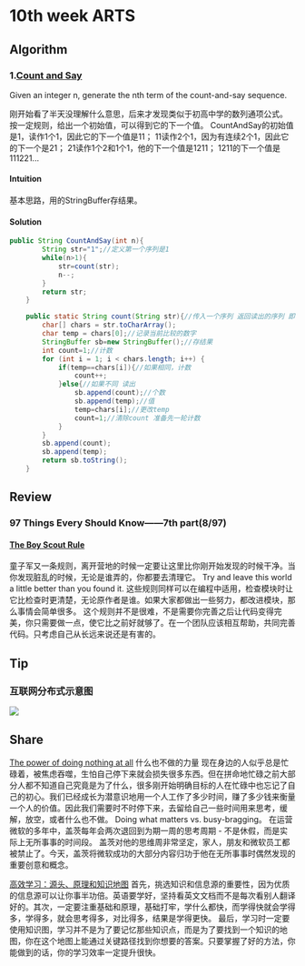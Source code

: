 # 10th week ARTS
## Algorithm
### 1.[Count and Say](https://leetcode.com/problems/count-and-say/description/)
Given an integer n, generate the nth term of the count-and-say sequence.

刚开始看了半天没理解什么意思，后来才发现类似于初高中学的数列通项公式。
按一定规则，给出一个初始值，可以得到它的下一个值。
CountAndSay的初始值是1，读作1个1，因此它的下一个值是11；
11读作2个1，因为有连续2个1，因此它的下一个是21；
21读作1个2和1个1，他的下一个值是1211；
1211的下一个值是111221...
#### Intuition
基本思路，用的StringBuffer存结果。

#### Solution
```Java
public String CountAndSay(int n){
        String str="1";//定义第一个序列是1
        while(n>1){
            str=count(str);
            n--;
        }
        return str;
    }

    public static String count(String str){//传入一个序列 返回读出的序列 即下一个序列
        char[] chars = str.toCharArray();
        char temp = chars[0];//记录当前比较的数字
        StringBuffer sb=new StringBuffer();//存结果
        int count=1;//计数
        for (int i = 1; i < chars.length; i++) {
            if(temp==chars[i]){//如果相同，计数
                count++;
            }else{//如果不同 读出
                sb.append(count);//个数
                sb.append(temp);//值
                temp=chars[i];//更改temp
                count=1;//清除count 准备先一轮计数
            }
        }
        sb.append(count);
        sb.append(temp);
        return sb.toString();
    }
```

## Review
### 97 Things Every Should Know——7th part(8/97)
#### [The Boy Scout Rule](https://97-things-every-x-should-know.gitbooks.io/97-things-every-programmer-should-know/content/en/thing_08/index.html)
童子军又一条规则，离开营地的时候一定要让这里比你刚开始发现的时候干净。当你发现脏乱的时候，无论是谁弄的，你都要去清理它。
Try and leave this world a little better than you found it.
这些规则同样可以在编程中适用，检查模块时让它比检查时更清楚，无论原作者是谁。如果大家都做出一些努力，都改进模块，那么事情会简单很多。
这个规则并不是很难，不是需要你完善之后让代码变得完美，你只需要做一点，使它比之前好就够了。在一个团队应该相互帮助，共同完善代码。只考虑自己从长远来说还是有害的。

## Tip
### 互联网分布式示意图
![](http://pbok9izql.bkt.clouddn.com/%E4%BA%92%E8%81%94%E7%BD%91%E5%88%86%E5%B8%83%E5%BC%8F%E7%A4%BA%E6%84%8F%E5%9B%BE.png)

## Share
[The power of doing nothing at all](https://medium.com/swlh/the-power-of-doing-nothing-at-all-73eeea488b8b)
什么也不做的力量
现在身边的人似乎总是忙碌着，被焦虑吞噬，生怕自己停下来就会损失很多东西。但在拼命地忙碌之前大部分人都不知道自己究竟是为了什么，很多刚开始明确目标的人在忙碌中也忘记了自己的初心。我们已经成长为潜意识地用一个人工作了多少时间，赚了多少钱来衡量一个人的价值。因此我们需要时不时停下来，去留给自己一些时间用来思考，缓解，放空，或者什么也不做。
Doing what matters vs. busy-bragging。
在运营微软的多年中，盖茨每年会两次退回到为期一周的思考周期 - 不是休假，而是实际上无所事事的时间段。
盖茨对他的思维周非常坚定，家人，朋友和微软员工都被禁止了。今天，盖茨将微软成功的大部分内容归功于他在无所事事时偶然发现的重要创意和概念。

[高效学习：源头、原理和知识地图]()
首先，挑选知识和信息源的重要性，因为优质的信息源可以让你事半功倍。英语要学好，坚持看英文文档而不是每次看别人翻译好的。其次，一定要注重基础和原理，基础打牢，学什么都快，而学得快就会学得多，学得多，就会思考得多，对比得多，结果是学得更快。
最后，学习时一定要使用知识图，学习并不是为了要记忆那些知识点，而是为了要找到一个知识的地图，你在这个地图上能通过关键路径找到你想要的答案。只要掌握了好的方法，你能做到的话，你的学习效率一定提升很快。
